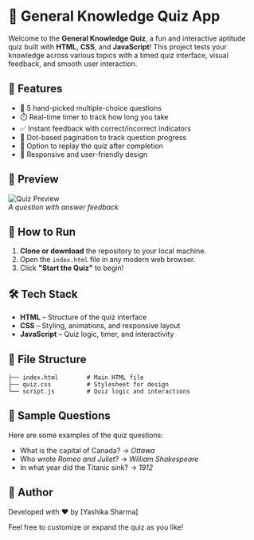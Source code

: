 # 🧠 General Knowledge Quiz App

Welcome to the **General Knowledge Quiz**, a fun and interactive aptitude quiz built with **HTML**, **CSS**, and **JavaScript**! This project tests your knowledge across various topics with a timed quiz interface, visual feedback, and smooth user interaction.

## 🎯 Features

- 📝 5 hand-picked multiple-choice questions  
- ⏱️ Real-time timer to track how long you take  
- ✅ Instant feedback with correct/incorrect indicators  
- 📍 Dot-based pagination to track question progress  
- 🔁 Option to replay the quiz after completion  
- 📱 Responsive and user-friendly design  

## 📸 Preview

![Quiz Preview](https://img.icons8.com/?size=96&id=63262&format=png)  
*A question with answer feedback*

## 🚀 How to Run

1. **Clone or download** the repository to your local machine.
2. Open the `index.html` file in any modern web browser.
3. Click **"Start the Quiz"** to begin!

## 🛠️ Tech Stack

- **HTML** – Structure of the quiz interface  
- **CSS** – Styling, animations, and responsive layout  
- **JavaScript** – Quiz logic, timer, and interactivity  

## 🧩 File Structure

```
├── index.html        # Main HTML file
├── quiz.css          # Stylesheet for design
└── script.js         # Quiz logic and interactions
```

## 🧪 Sample Questions

Here are some examples of the quiz questions:

- What is the capital of Canada? → *Ottawa*  
- Who wrote *Romeo and Juliet*? → *William Shakespeare*  
- In what year did the Titanic sink? → *1912*

## 🎉 Author

Developed with ❤️ by [Yashika Sharma]

Feel free to customize or expand the quiz as you like!
